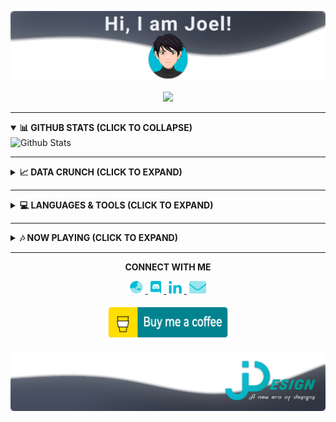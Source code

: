 [![JDesign](https://raw.githubusercontent.com/JDesignEra/JDesignEra/master/assets/headers/intro-header-v2.png)](https://jdesignera.com)

<p align="center">
  <img src="https://img.shields.io/badge/Pronoun-He%20%2F%20Him-0097A7?style=flat-square" />
 </p>

*****

<details open>
 <summary>
  <b>📊 GITHUB STATS (CLICK TO COLLAPSE)</b>
 </summary>
 
 <img height="178px" align="center" alt="Github Stats" title="Github Stats" src="https://github-readme-stats.jdesignera.vercel.app/api?username=JDesignEra&custom_title=GitHub%20Stats&title_color=88C0D0&text_color=ECEFF4&icon_color=00bcd4&bg_color=25,4C566A,2E3440&show_icons=true&border_radius=8&hide_border=true&count_private=true&include_all_commits=true&count_private=true" />

*****

<details>
 <summary>
  <b>📈 DATA CRUNCH (CLICK TO EXPAND)</b>
 </summary>
 
 <!--START_SECTION:waka-->
![Profile Views](http://img.shields.io/badge/Profile%20Views-0-blue)

**🐱 My GitHub Data** 

> 📦 534.8 kB Used in GitHub's Storage 
 > 
> 💼 Opted to Hire
 > 
> 📜 20 Public Repositories 
 > 
> 🔑 10 Private Repositories 
 > 
**I'm a Night 🦉** 

```text
🌞 Morning                1022 commits        ⬛⬛⬛⬛⬜⬜⬜⬜⬜⬜⬜⬜⬜⬜⬜⬜⬜⬜⬜⬜⬜⬜⬜⬜⬜   17.29 % 
🌆 Daytime                1289 commits        ⬛⬛⬛⬛⬛⬜⬜⬜⬜⬜⬜⬜⬜⬜⬜⬜⬜⬜⬜⬜⬜⬜⬜⬜⬜   21.80 % 
🌃 Evening                1831 commits        ⬛⬛⬛⬛⬛⬛⬛⬛⬜⬜⬜⬜⬜⬜⬜⬜⬜⬜⬜⬜⬜⬜⬜⬜⬜   30.97 % 
🌙 Night                  1770 commits        ⬛⬛⬛⬛⬛⬛⬛⬜⬜⬜⬜⬜⬜⬜⬜⬜⬜⬜⬜⬜⬜⬜⬜⬜⬜   29.94 % 
```



 Last Updated on 10/11/2023 16:04:36 UTC
<!--END_SECTION:waka-->
</details>

*****

<details>
  <summary>
    <b>💻 LANGUAGES & TOOLS (CLICK TO EXPAND)</b>
  </summary>

  <table>
    <tr>
      <th colspan="2">Languages</th>
    </tr>
    <tr>
      <td align="center" colspan="2">
        <img alt="HTML5" src="https://img.shields.io/badge/-HTML5-E34F26?style=for-the-badge&logoColor=fff&logo=html5" />
        <img alt="CSS3" src="https://img.shields.io/badge/-CSS3-1572B6?style=for-the-badge&logoColor=fff&logo=css3" />
        <img alt="SASS" src="https://img.shields.io/badge/-SASS-CC6699?style=for-the-badge&logoColor=fff&logo=sass" />
        <img alt="JavaScript" src="https://img.shields.io/badge/-JavaScript-c4b018?style=for-the-badge&logoColor=fff&logo=javascript" />
        <img alt="PHP" src="https://img.shields.io/badge/-PHP-777BB4?style=for-the-badge&logoColor=fff&logo=php" />
        <img alt="Java" src="https://img.shields.io/badge/-Java-007396?style=for-the-badge&logoColor=fff&logo=java" />
        <img alt="C#" src="https://img.shields.io/badge/-C%23-239120?style=for-the-badge&logoColor=fff&logo=c-sharp" />
        <img alt="Objective-C" src="https://img.shields.io/badge/-Objective--C-0070c5?style=for-the-badge&logoColor=fff&logo=apple" />
        <img alt="Swift" src="https://img.shields.io/badge/-Swift-FA7343?style=for-the-badge&logoColor=fff&logo=swift" />
        <img alt="Python" src="https://img.shields.io/badge/-Python-3776AB?style=for-the-badge&logoColor=fff&logo=python" />
        <img alt="TypeScript" src="https://img.shields.io/badge/-TypeScript-007ACC?style=for-the-badge&logoColor=fff&logo=typescript" />
      </td>
    </tr>
    <tr>
      <th>Frameworks</th>
      <th>Libraries</th>
    </tr>
    <tr>
      <td align="center">
        <img alt="Bootstrap" src="https://img.shields.io/badge/-Bootstrap-563D7C?style=for-the-badge&logoColor=fff&logo=bootstrap" />
        <img alt="Ionic" src="https://img.shields.io/badge/-Ionic-3880FF?style=for-the-badge&logoColor=fff&logo=ionic" />
        <img alt="Angular" src="https://img.shields.io/badge/-Angular-DD0031?style=for-the-badge&logoColor=fff&logo=angular" />
        <img alt="Flask" src="https://img.shields.io/badge/-Flask-000?style=for-the-badge&logoColor=fff&logo=flask" />
        <img alt="Symfony" src="https://img.shields.io/badge/-Symfony-000?style=for-the-badge&logoColor=fff&logo=symfony" />
        <img alt="React" src="https://img.shields.io/badge/-React-4eadc7?style=for-the-badge&logoColor=fff&logo=react" />
        <img alt="Next.js" src="https://img.shields.io/badge/-Next.js-000000?style=for-the-badge&logoColor=fff&logo=next.js" />
      </td>
      <td align="center">
        <img alt="jQuery" src="https://img.shields.io/badge/-jQuery-0769AD?style=for-the-badge&logoColor=fff&logo=jquery" />
      </td>
    </tr>
    <tr>
      <th>Databases</th>
      <th>Runtime</th>
    </tr>
    <tr>
      <td align="center">
        <img alt="SQLite" src="https://img.shields.io/badge/-SQLite-003B57?style=for-the-badge&logoColor=fff&logo=sqlite" />
        <img alt="SQL" src="https://img.shields.io/badge/-SQL-4479A1?style=for-the-badge&logoColor=fff&logo=mysql" />
        <img alt="Firebase" src="https://img.shields.io/badge/-Firebase-cca121?style=for-the-badge&logoColor=fff&logo=firebase" />
      </td>
      <td align="center">
        <img alt="Node.js" src="https://img.shields.io/badge/-Node.js-038c2e?style=for-the-badge&logoColor=fff&logo=node.js" />
      </td>
    </tr>
    <tr>
      <th colspan="2">Tools</th>
    </tr>
    <tr>
      <td align="center" colspan="2">
        <img alt="Visual Studio Code" src="https://img.shields.io/badge/-Visual%20Studio%20Code-007ACC?style=for-the-badge&logoColor=fff&logo=visual-studio-code" />
        <img alt="Visual Studio" src="https://img.shields.io/badge/-Visual%20Studio-5C2D91?style=for-the-badge&logoColor=fff&logo=visual-studio" />
        <img alt="Xcode" src="https://img.shields.io/badge/-Xcode-1575F9?style=for-the-badge&logoColor=fff&logo=xcode" />
        <img alt="PyCharm" src="https://img.shields.io/badge/-PyCharm-000?style=for-the-badge&logoColor=fff&logo=pycharm" />
        <img alt="Android Studio" src="https://img.shields.io/badge/-Android%20Studio-2fa866?style=for-the-badge&logoColor=fff&logo=android-studio" />
        <img alt="Eclipse IDE" src="https://img.shields.io/badge/-Eclipse%20IDE-2C2255?style=for-the-badge&logoColor=fff&logo=eclipse-ide" />
        <img alt="Adobe Photoshop" src="https://img.shields.io/badge/-Adobe%20Photoshop-31A8FF?style=for-the-badge&logoColor=fff&logo=adobe-photoshop" />
        <img alt="Adobe Illustrator" src="https://img.shields.io/badge/-Adobe%20Illustrator-FF9A00?style=for-the-badge&logoColor=fff&logo=adobe-illustrator" />
        <img alt="Sketch" src="https://img.shields.io/badge/-Sketch-dea300?style=for-the-badge&logoColor=fff&logo=sketch" />
        <img alt="GitKraken" src="https://img.shields.io/badge/-GitKraken-179287?style=for-the-badge&logoColor=fff&logo=gitkraken" />
      </td>
    </tr>
  </table>
</details>

*****

<details>
 <summary>
  <b>🎶 NOW PLAYING (CLICK TO EXPAND)</b>
 </summary>
 
 <p align="center">
  <a href="https://spotify-github-profile.vercel.app/api/view?uid=tgm.joel&redirect=true">
   <img alt="Spotify" src="https://spotify-github-profile.vercel.app/api/view?uid=tgm.joel&cover_image=true" />
  </a>
 </p>
</details>

*****

<p align="center">
  <b>CONNECT WITH ME</b>
  
  <p align="center">
    <a href="https://www.jdesignera.net">
     <img height="20px" alt="Website" src="https://raw.githubusercontent.com/JDesignEra/JDesignEra/master/assets/icons/globe-asia-duotone.svg" />
    </a>
    <a href="https://discordapp.com/users/156834654140235776">
     <img height="20px" alt="Discord" src="https://raw.githubusercontent.com/JDesignEra/JDesignEra/master/assets/icons/discord-brands.svg" />
    </a>
    <a href="https://www.linkedin.com/in/jdesignera">
      <img height="20px" alt="LinkedIn" src="https://raw.githubusercontent.com/JDesignEra/JDesignEra/master/assets/icons/linkedin-in-brands.svg" />
    </a>
    <a href="mailto:jdesignera.mail@gmail.com">
      <img height="20px" alt="Email" src="https://raw.githubusercontent.com/JDesignEra/JDesignEra/master/assets/icons/envelope-duotone.svg" />
    </a>
  </p>
  
  <p align="center">
   <a href="https://www.buymeacoffee.com/JDesignEra">
    <img width="200px" alt="Buy Me A Coffee" src="https://raw.githubusercontent.com/JDesignEra/JDesignEra/master/assets/buttons/bmc_coffee.gif" />
   </a>
</p>
</p>

<a href="https://jdesignera.net">
  <img src="https://raw.githubusercontent.com/JDesignEra/JDesignEra/8715c7f5a24b68e00b1da0a69ae2f450ad671e2f/assets/footers/bottom_wave_logo_footer_v2.png" />
</a>

